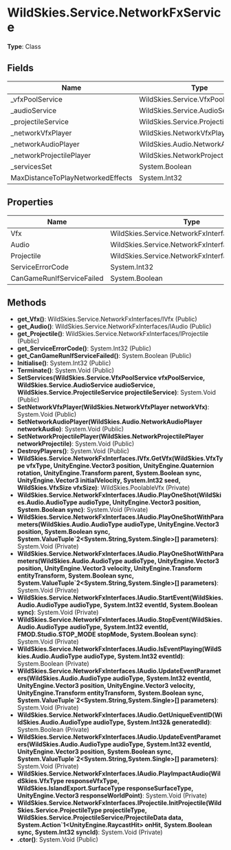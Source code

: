 ﻿# WildSkies.Service.NetworkFxService

**Type**: Class

## Fields

| Name | Type | Access |
|------|------|--------|
| _vfxPoolService | WildSkies.Service.VfxPoolService | Private |
| _audioService | WildSkies.Service.AudioService | Private |
| _projectileService | WildSkies.Service.ProjectileService | Private |
| _networkVfxPlayer | WildSkies.NetworkVfxPlayer | Private |
| _networkAudioPlayer | WildSkies.Audio.NetworkAudioPlayer | Private |
| _networkProjectilePlayer | WildSkies.NetworkProjectilePlayer | Private |
| _servicesSet | System.Boolean | Private |
| MaxDistanceToPlayNetworkedEffects | System.Int32 | Public |

## Properties

| Name | Type | Access |
|------|------|--------|
| Vfx | WildSkies.Service.NetworkFxInterfaces/IVfx | Public |
| Audio | WildSkies.Service.NetworkFxInterfaces/IAudio | Public |
| Projectile | WildSkies.Service.NetworkFxInterfaces/IProjectile | Public |
| ServiceErrorCode | System.Int32 | Public |
| CanGameRunIfServiceFailed | System.Boolean | Public |

## Methods

- **get_Vfx()**: WildSkies.Service.NetworkFxInterfaces/IVfx (Public)
- **get_Audio()**: WildSkies.Service.NetworkFxInterfaces/IAudio (Public)
- **get_Projectile()**: WildSkies.Service.NetworkFxInterfaces/IProjectile (Public)
- **get_ServiceErrorCode()**: System.Int32 (Public)
- **get_CanGameRunIfServiceFailed()**: System.Boolean (Public)
- **Initialise()**: System.Int32 (Public)
- **Terminate()**: System.Void (Public)
- **SetServices(WildSkies.Service.VfxPoolService vfxPoolService, WildSkies.Service.AudioService audioService, WildSkies.Service.ProjectileService projectileService)**: System.Void (Public)
- **SetNetworkVfxPlayer(WildSkies.NetworkVfxPlayer networkVfx)**: System.Void (Public)
- **SetNetworkAudioPlayer(WildSkies.Audio.NetworkAudioPlayer networkAudio)**: System.Void (Public)
- **SetNetworkProjectilePlayer(WildSkies.NetworkProjectilePlayer networkProjectile)**: System.Void (Public)
- **DestroyPlayers()**: System.Void (Public)
- **WildSkies.Service.NetworkFxInterfaces.IVfx.GetVfx(WildSkies.VfxType vfxType, UnityEngine.Vector3 position, UnityEngine.Quaternion rotation, UnityEngine.Transform parent, System.Boolean sync, UnityEngine.Vector3 initialVelocity, System.Int32 seed, WildSkies.VfxSize vfxSize)**: WildSkies.PoolableVfx (Private)
- **WildSkies.Service.NetworkFxInterfaces.IAudio.PlayOneShot(WildSkies.Audio.AudioType audioType, UnityEngine.Vector3 position, System.Boolean sync)**: System.Void (Private)
- **WildSkies.Service.NetworkFxInterfaces.IAudio.PlayOneShotWithParameters(WildSkies.Audio.AudioType audioType, UnityEngine.Vector3 position, System.Boolean sync, System.ValueTuple`2<System.String,System.Single>[] parameters)**: System.Void (Private)
- **WildSkies.Service.NetworkFxInterfaces.IAudio.PlayOneShotWithParameters(WildSkies.Audio.AudioType audioType, UnityEngine.Vector3 position, UnityEngine.Vector3 velocity, UnityEngine.Transform entityTransform, System.Boolean sync, System.ValueTuple`2<System.String,System.Single>[] parameters)**: System.Void (Private)
- **WildSkies.Service.NetworkFxInterfaces.IAudio.StartEvent(WildSkies.Audio.AudioType audioType, System.Int32 eventId, System.Boolean sync)**: System.Void (Private)
- **WildSkies.Service.NetworkFxInterfaces.IAudio.StopEvent(WildSkies.Audio.AudioType audioType, System.Int32 eventId, FMOD.Studio.STOP_MODE stopMode, System.Boolean sync)**: System.Void (Private)
- **WildSkies.Service.NetworkFxInterfaces.IAudio.IsEventPlaying(WildSkies.Audio.AudioType audioType, System.Int32 eventId)**: System.Boolean (Private)
- **WildSkies.Service.NetworkFxInterfaces.IAudio.UpdateEventParameters(WildSkies.Audio.AudioType audioType, System.Int32 eventId, UnityEngine.Vector3 position, UnityEngine.Vector3 velocity, UnityEngine.Transform entityTransform, System.Boolean sync, System.ValueTuple`2<System.String,System.Single>[] parameters)**: System.Void (Private)
- **WildSkies.Service.NetworkFxInterfaces.IAudio.GetUniqueEventID(WildSkies.Audio.AudioType audioType, System.Int32& generatedId)**: System.Boolean (Private)
- **WildSkies.Service.NetworkFxInterfaces.IAudio.UpdateEventParameters(WildSkies.Audio.AudioType audioType, System.Int32 eventId, UnityEngine.Vector3 position, System.Boolean sync, System.ValueTuple`2<System.String,System.Single>[] parameters)**: System.Void (Private)
- **WildSkies.Service.NetworkFxInterfaces.IAudio.PlayImpactAudio(WildSkies.VfxType responseVfxType, WildSkies.IslandExport.SurfaceType responseSurfaceType, UnityEngine.Vector3 responseWorldPoint)**: System.Void (Private)
- **WildSkies.Service.NetworkFxInterfaces.IProjectile.InitProjectile(WildSkies.Service.ProjectileType projectileType, WildSkies.Service.ProjectileService/ProjectileData data, System.Action`1<UnityEngine.RaycastHit> onHit, System.Boolean sync, System.Int32 syncId)**: System.Void (Private)
- **.ctor()**: System.Void (Public)

